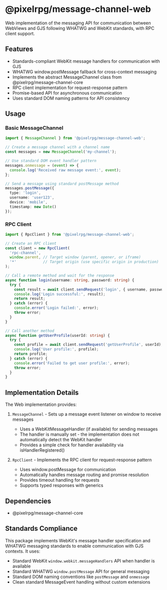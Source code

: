 # @pixelrpg/message-channel-web

Web implementation of the messaging API for communication between WebViews and GJS following WHATWG and WebKit standards, with RPC client support.

## Features

- Standards-compliant WebKit message handlers for communication with GJS
- WHATWG window.postMessage fallback for cross-context messaging
- Implements the abstract MessageChannel class from @pixelrpg/message-channel-core
- RPC client implementation for request-response pattern
- Promise-based API for asynchronous communication
- Uses standard DOM naming patterns for API consistency

## Usage

### Basic MessageChannel

```typescript
import { MessageChannel } from '@pixelrpg/message-channel-web';

// Create a message channel with a channel name
const messages = new MessageChannel('my-channel');

// Use standard DOM event handler pattern
messages.onmessage = (event) => {
  console.log('Received raw message event:', event);
};

// Send a message using standard postMessage method
messages.postMessage({ 
  type: 'login',
  username: 'user123', 
  device: 'mobile',
  timestamp: new Date()
});
```

### RPC Client

```typescript
import { RpcClient } from '@pixelrpg/message-channel-web';

// Create an RPC client
const client = new RpcClient(
  'rpc-channel',
  window.parent, // Target window (parent, opener, or iframe)
  '*'            // Target origin (use specific origin in production)
);

// Call a remote method and wait for the response
async function login(username: string, password: string) {
  try {
    const result = await client.sendRequest('login', { username, password });
    console.log('Login successful:', result);
    return result;
  } catch (error) {
    console.error('Login failed:', error);
    throw error;
  }
}

// Call another method
async function getUserProfile(userId: string) {
  try {
    const profile = await client.sendRequest('getUserProfile', userId);
    console.log('User profile:', profile);
    return profile;
  } catch (error) {
    console.error('Failed to get user profile:', error);
    throw error;
  }
}
```

## Implementation Details

The Web implementation provides:

1. `MessageChannel` - Sets up a message event listener on window to receive messages
   - Uses a WebKitMessageHandler (if available) for sending messages
   - The handler is manually set - the implementation does not automatically detect the WebKit handler
   - Provides a simple check for handler availability via isHandlerRegistered()

2. `RpcClient` - Implements the RPC client for request-response pattern
   - Uses window.postMessage for communication
   - Automatically handles message routing and promise resolution
   - Provides timeout handling for requests
   - Supports typed responses with generics

## Dependencies

- @pixelrpg/message-channel-core

## Standards Compliance

This package implements WebKit's message handler specification and WHATWG messaging standards to enable communication with GJS contexts. It uses:

- Standard WebKit `window.webkit.messageHandlers` API when handler is available
- Standard WHATWG `window.postMessage` API for general messaging
- Standard DOM naming conventions like `postMessage` and `onmessage`
- Clean standard MessageEvent handling without custom extensions